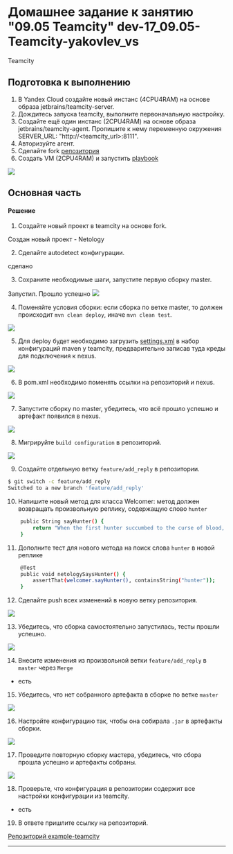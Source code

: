 # Домашнее задание к занятию "09.05 Teamcity" dev-17_09.05-Teamcity-yakovlev_vs
Teamcity

## Подготовка к выполнению

1. В Yandex Cloud создайте новый инстанс (4CPU4RAM) на основе образа jetbrains/teamcity-server.
2. Дождитесь запуска teamcity, выполните первоначальную настройку.
3. Создайте ещё один инстанс (2CPU4RAM) на основе образа jetbrains/teamcity-agent. Пропишите к нему переменную окружения SERVER_URL: "http://<teamcity_url>:8111".
4. Авторизуйте агент.
5. Сделайте fork [репозитория](https://github.com/aragastmatb/example-teamcity) 
6. Создать VM (2CPU4RAM) и запустить [playbook](https://github.com/netology-code/mnt-homeworks/blob/MNT-video/09-ci-05-teamcity/infrastructure)

![](pic/YC_teamsity.jpg)

## Основная часть

#### Решение

1. Создайте новый проект в teamcity на основе fork.

Создан новый проект - Netology

2. Сделайте autodetect конфигурации.

сделано

3. Сохраните необходимые шаги, запустите первую сборку master.

Запустил. Прошло успешно
![](pic/run1.jpg)

4. Поменяйте условия сборки: если сборка по ветке master, то должен происходит `mvn clean deploy`, иначе `mvn clean test`.

![](pic/run2.jpg)

5. Для deploy будет необходимо загрузить [settings.xml](./teamcity/settings.xml) в набор конфигураций maven у teamcity, предварительно записав туда креды для подключения к nexus.

![](pic/run3.jpg)

6. В pom.xml необходимо поменять ссылки на репозиторий и nexus.

![](pic/run4.jpg)

7. Запустите сборку по master, убедитесь, что всё прошло успешно и артефакт появился в nexus.

![](pic/run5.jpg)

8. Мигрируйте `build configuration` в репозиторий.

![](pic/run6.jpg)

9. Создайте отдельную ветку `feature/add_reply` в репозитории.

```bash
$ git switch -c feature/add_reply
Switched to a new branch 'feature/add_reply'
```

10. Напишите новый метод для класса Welcomer: метод должен возвращать произвольную реплику, содержащую слово `hunter`

```bash
    public String sayHunter() {
        return "When the first hunter succumbed to the curse of blood, nightmare filled the streets of Kirova.";
    }
```

11. Дополните тест для нового метода на поиск слова `hunter` в новой реплике

```bash
	@Test
    public void netologySaysHunter() {
        assertThat(welcomer.sayHunter(), containsString("hunter"));
    }
```

12. Сделайте push всех изменений в новую ветку репозитория.

![](pic/run7.jpg)

13. Убедитесь, что сборка самостоятельно запустилась, тесты прошли успешно.

![](pic/run8.jpg)

14. Внесите изменения из произвольной ветки `feature/add_reply` в `master` через `Merge`

- есть

15. Убедитесь, что нет собранного артефакта в сборке по ветке `master`

![](pic/run9.jpg)

16. Настройте конфигурацию так, чтобы она собирала `.jar` в артефакты сборки.

![](pic/run10.jpg)

17. Проведите повторную сборку мастера, убедитесь, что сбора прошла успешно и артефакты собраны.

![](pic/run11.jpg)

18. Проверьте, что конфигурация в репозитории содержит все настройки конфигурации из teamcity.

- есть

19. В ответе пришлите ссылку на репозиторий.

[Репозиторий example-teamcity](https://github.com/koshnv/example-teamcity.git)

---
